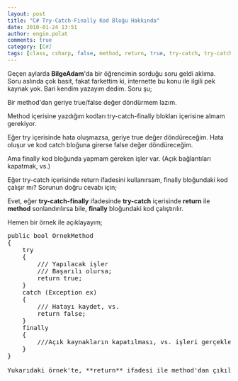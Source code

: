 ```yaml
---
layout: post
title: "C# Try-Catch-Finally Kod Bloğu Hakkında"
date: 2010-01-24 13:51
author: engin.polat
comments: true
category: [C#]
tags: [class, csharp, false, method, return, true, try-catch, try-catch-finally]
---
```

Geçen aylarda **BilgeAdam**'da bir öğrencimin sorduğu soru geldi aklıma. Soru aslında çok basit, fakat farkettim ki, internette bu konu ile ilgili pek kaynak yok. Bari kendim yazayım dedim. Soru şu;


Bir method'dan geriye true/false değer döndürmem lazım.

Method içerisine yazdığım kodları try-catch-finally blokları içerisine almam gerekiyor.

Eğer try içerisinde hata oluşmazsa, geriye true değer döndüreceğim. Hata oluşur ve kod catch bloğuna girerse false değer döndüreceğim.

Ama finally kod bloğunda yapmam gereken işler var. (Açık bağlantıları kapatmak, vs.)

Eğer try-catch içerisinde return ifadesini kullanırsam, finally bloğundaki kod çalışır mı?</pre>
Sorunun doğru cevabı için; <!--more-->

Evet, eğer **try-catch-finally** ifadesinde **try-catch** içerisinde **return** ile **method** sonlandırılırsa bile, **finally** bloğundaki kod çalıştırılır.

Hemen bir örnek ile açıklayayım;
<pre class="brush:csharp">public bool OrnekMethod
{
    try
    {
        /// Yapılacak işler
        /// Başarılı olursa;
        return true;
    }
    catch (Exception ex)
    {
        /// Hatayı kaydet, vs.
        return false;
    }
    finally
    {
        ///Açık kaynakların kapatılması, vs. işleri gerçekleştirilir
    }
}

Yukarıdaki örnek'te, **return** ifadesi ile method'dan çıkılmadan önce, **finally** bloğundaki işler gerçekleştirilecektir.


